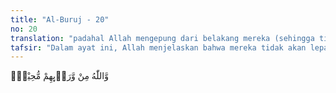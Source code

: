 ```yaml
---
title: "Al-Buruj - 20"
no: 20
translation: "padahal Allah mengepung dari belakang mereka (sehingga tidak dapat lolos)."
tafsir: "Dalam ayat ini, Allah menjelaskan bahwa mereka tidak akan lepas dari kekuasaan-Nya, dan tidak akan dapat lari dari jangkauan-Nya."
---
```


وَّاللّٰهُ مِنْ وَّرَاۤىِٕهِمْ مُّحِيْطٌۚ 
